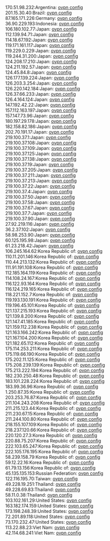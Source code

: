 170.51.98.232:Argentina: [ovpn config](vpn/170_51_98_232.ovpn)  
201.15.30.40:Brazil: [ovpn config](vpn/201_15_30_40.ovpn)  
87.165.171.226:Germany: [ovpn config](vpn/87_165_171_226.ovpn)  
36.90.229.193:Indonesia: [ovpn config](vpn/36_90_229_193.ovpn)  
106.180.102.77:Japan: [ovpn config](vpn/106_180_102_77.ovpn)  
112.139.94.71:Japan: [ovpn config](vpn/112_139_94_71.ovpn)  
114.18.67.192:Japan: [ovpn config](vpn/114_18_67_192.ovpn)  
119.171.161.117:Japan: [ovpn config](vpn/119_171_161_117.ovpn)  
119.229.0.229:Japan: [ovpn config](vpn/119_229_0_229.ovpn)  
119.244.31.200:Japan: [ovpn config](vpn/119_244_31_200.ovpn)  
124.208.17.210:Japan: [ovpn config](vpn/124_208_17_210.ovpn)  
124.211.192.57:Japan: [ovpn config](vpn/124_211_192_57.ovpn)  
124.45.84.8:Japan: [ovpn config](vpn/124_45_84_8.ovpn)  
126.177.139.224:Japan: [ovpn config](vpn/126_177_139_224.ovpn)  
126.203.3.254:Japan: [ovpn config](vpn/126_203_3_254.ovpn)  
126.220.142.184:Japan: [ovpn config](vpn/126_220_142_184.ovpn)  
126.37.66.233:Japan: [ovpn config](vpn/126_37_66_233.ovpn)  
126.4.164.124:Japan: [ovpn config](vpn/126_4_164_124.ovpn)  
147.192.42.22:Japan: [ovpn config](vpn/147_192_42_22.ovpn)  
157.112.163.197:Japan: [ovpn config](vpn/157_112_163_197.ovpn)  
157.147.73.96:Japan: [ovpn config](vpn/157_147_73_96.ovpn)  
180.197.29.178:Japan: [ovpn config](vpn/180_197_29_178.ovpn)  
182.158.82.186:Japan: [ovpn config](vpn/182_158_82_186.ovpn)  
202.70.191.17:Japan: [ovpn config](vpn/202_70_191_17.ovpn)  
219.100.37.1:Japan: [ovpn config](vpn/219_100_37_1.ovpn)  
219.100.37.108:Japan: [ovpn config](vpn/219_100_37_108.ovpn)  
219.100.37.109:Japan: [ovpn config](vpn/219_100_37_109.ovpn)  
219.100.37.125:Japan: [ovpn config](vpn/219_100_37_125.ovpn)  
219.100.37.138:Japan: [ovpn config](vpn/219_100_37_138.ovpn)  
219.100.37.19:Japan: [ovpn config](vpn/219_100_37_19.ovpn)  
219.100.37.205:Japan: [ovpn config](vpn/219_100_37_205.ovpn)  
219.100.37.211:Japan: [ovpn config](vpn/219_100_37_211.ovpn)  
219.100.37.213:Japan: [ovpn config](vpn/219_100_37_213.ovpn)  
219.100.37.22:Japan: [ovpn config](vpn/219_100_37_22.ovpn)  
219.100.37.4:Japan: [ovpn config](vpn/219_100_37_4.ovpn)  
219.100.37.50:Japan: [ovpn config](vpn/219_100_37_50.ovpn)  
219.100.37.58:Japan: [ovpn config](vpn/219_100_37_58.ovpn)  
219.100.37.67:Japan: [ovpn config](vpn/219_100_37_67.ovpn)  
219.100.37.7:Japan: [ovpn config](vpn/219_100_37_7.ovpn)  
219.100.37.90:Japan: [ovpn config](vpn/219_100_37_90.ovpn)  
27.92.219.116:Japan: [ovpn config](vpn/27_92_219_116.ovpn)  
36.2.37.102:Japan: [ovpn config](vpn/36_2_37_102.ovpn)  
58.98.253.90:Japan: [ovpn config](vpn/58_98_253_90.ovpn)  
60.125.195.98:Japan: [ovpn config](vpn/60_125_195_98.ovpn)  
61.23.218.42:Japan: [ovpn config](vpn/61_23_218_42.ovpn)  
106.245.164.62:Korea Republic of: [ovpn config](vpn/106_245_164_62.ovpn)  
110.11.201.146:Korea Republic of: [ovpn config](vpn/110_11_201_146.ovpn)  
110.44.213.132:Korea Republic of: [ovpn config](vpn/110_44_213_132.ovpn)  
111.91.191.108:Korea Republic of: [ovpn config](vpn/111_91_191_108.ovpn)  
112.185.164.119:Korea Republic of: [ovpn config](vpn/112_185_164_119.ovpn)  
114.108.24.167:Korea Republic of: [ovpn config](vpn/114_108_24_167.ovpn)  
116.122.93.164:Korea Republic of: [ovpn config](vpn/116_122_93_164.ovpn)  
116.124.219.165:Korea Republic of: [ovpn config](vpn/116_124_219_165.ovpn)  
118.221.152.7:Korea Republic of: [ovpn config](vpn/118_221_152_7.ovpn)  
119.193.130.191:Korea Republic of: [ovpn config](vpn/119_193_130_191.ovpn)  
119.196.45.101:Korea Republic of: [ovpn config](vpn/119_196_45_101.ovpn)  
121.137.215.193:Korea Republic of: [ovpn config](vpn/121_137_215_193.ovpn)  
121.139.8.200:Korea Republic of: [ovpn config](vpn/121_139_8_200.ovpn)  
121.147.41.185:Korea Republic of: [ovpn config](vpn/121_147_41_185.ovpn)  
121.159.112.238:Korea Republic of: [ovpn config](vpn/121_159_112_238.ovpn)  
121.163.166.242:Korea Republic of: [ovpn config](vpn/121_163_166_242.ovpn)  
121.167.104.200:Korea Republic of: [ovpn config](vpn/121_167_104_200.ovpn)  
121.182.65.112:Korea Republic of: [ovpn config](vpn/121_182_65_112.ovpn)  
175.114.253.211:Korea Republic of: [ovpn config](vpn/175_114_253_211.ovpn)  
175.119.66.190:Korea Republic of: [ovpn config](vpn/175_119_66_190.ovpn)  
175.202.11.125:Korea Republic of: [ovpn config](vpn/175_202_11_125.ovpn)  
175.208.239.139:Korea Republic of: [ovpn config](vpn/175_208_239_139.ovpn)  
175.213.222.194:Korea Republic of: [ovpn config](vpn/175_213_222_194.ovpn)  
182.230.250.48:Korea Republic of: [ovpn config](vpn/182_230_250_48.ovpn)  
183.101.228.224:Korea Republic of: [ovpn config](vpn/183_101_228_224.ovpn)  
183.99.36.96:Korea Republic of: [ovpn config](vpn/183_99_36_96.ovpn)  
1.250.87.35:Korea Republic of: [ovpn config](vpn/1_250_87_35.ovpn)  
203.253.76.87:Korea Republic of: [ovpn config](vpn/203_253_76_87.ovpn)  
211.104.243.208:Korea Republic of: [ovpn config](vpn/211_104_243_208.ovpn)  
211.215.123.44:Korea Republic of: [ovpn config](vpn/211_215_123_44.ovpn)  
211.230.67.15:Korea Republic of: [ovpn config](vpn/211_230_67_15.ovpn)  
211.244.100.80:Korea Republic of: [ovpn config](vpn/211_244_100_80.ovpn)  
218.155.107.109:Korea Republic of: [ovpn config](vpn/218_155_107_109.ovpn)  
218.237.120.66:Korea Republic of: [ovpn config](vpn/218_237_120_66.ovpn)  
220.120.27.3:Korea Republic of: [ovpn config](vpn/220_120_27_3.ovpn)  
220.88.75.207:Korea Republic of: [ovpn config](vpn/220_88_75_207.ovpn)  
222.103.65.247:Korea Republic of: [ovpn config](vpn/222_103_65_247.ovpn)  
222.105.176.195:Korea Republic of: [ovpn config](vpn/222_105_176_195.ovpn)  
58.239.158.79:Korea Republic of: [ovpn config](vpn/58_239_158_79.ovpn)  
59.12.22.16:Korea Republic of: [ovpn config](vpn/59_12_22_16.ovpn)  
61.79.13.156:Korea Republic of: [ovpn config](vpn/61_79_13_156.ovpn)  
45.135.135.153:Russian Federation: [ovpn config](vpn/45_135_135_153.ovpn)  
122.116.195.70:Taiwan: [ovpn config](vpn/122_116_195_70.ovpn)  
49.228.19.251:Thailand: [ovpn config](vpn/49_228_19_251.ovpn)  
49.228.69.83:Thailand: [ovpn config](vpn/49_228_69_83.ovpn)  
58.11.0.38:Thailand: [ovpn config](vpn/58_11_0_38.ovpn)  
103.102.161.29:United States: [ovpn config](vpn/103_102_161_29.ovpn)  
163.182.174.159:United States: [ovpn config](vpn/163_182_174_159.ovpn)  
173.198.248.39:United States: [ovpn config](vpn/173_198_248_39.ovpn)  
72.201.89.118:United States: [ovpn config](vpn/72_201_89_118.ovpn)  
73.170.232.47:United States: [ovpn config](vpn/73_170_232_47.ovpn)  
113.22.88.23:Viet Nam: [ovpn config](vpn/113_22_88_23.ovpn)  
42.114.68.241:Viet Nam: [ovpn config](vpn/42_114_68_241.ovpn)  
